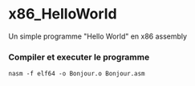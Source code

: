 # x86_HelloWorld
Un simple programme "Hello World" en x86 assembly

### Compiler et executer le programme
```
nasm -f elf64 -o Bonjour.o Bonjour.asm 

```
